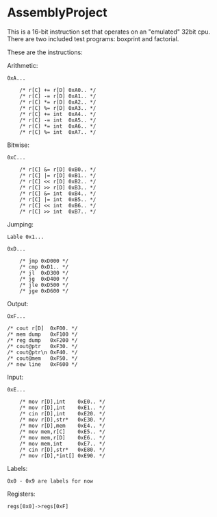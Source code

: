 # AssemblyProject

This is a 16-bit instruction set that operates on an "emulated" 32bit cpu.
There are two included test programs: boxprint and factorial.

These are the instructions:

Arithmetic:

    0xA...

        /* r[C] += r[D] 0xA0.. */
        /* r[C] -= r[D] 0xA1.. */
        /* r[C] *= r[D] 0xA2.. */
        /* r[C] %= r[D] 0xA3.. */
        /* r[C] += int  0xA4.. */
        /* r[C] -= int  0xA5.. */
        /* r[C] *= int  0xA6.. */
        /* r[C] %= int  0xA7.. */

Bitwise:

    0xC...

        /* r[C] &= r[D] 0xB0.. */
        /* r[C] |= r[D] 0xB1.. */
        /* r[C] << r[D] 0xB2.. */
        /* r[C] >> r[D] 0xB3.. */
        /* r[C] &= int  0xB4.. */
        /* r[C] |= int  0xB5.. */
        /* r[C] << int  0xB6.. */
        /* r[C] >> int  0xB7.. */

Jumping:

    Lable 0x1...

    0xD...

        /* jmp 0xD000 */
        /* cmp 0xD1.. */
        /* jl  0xD300 */
        /* jg  0xD400 */
        /* jle 0xD500 */
        /* jge 0xD600 */

Output:

    OxF...

    /* cout r[D]  0xF00. */
    /* mem dump   0xF100 */
    /* reg dump   0xF200 */
    /* cout@ptr   0xF30. */
    /* cout@ptr\n 0xF40. */
    /* cout@mem   0xF50. */
    /* new line   0xF600 */

Input:

    0xE...

        /* mov r[D],int    0xE0.. */
        /* mov r[D],int    0xE1.. */
        /* cin r[D],int    0xE20. */
        /* mov r[D],str*   0xE30. */
        /* mov r[D],mem    0xE4.. */
        /* mov mem,r[C]    0xE5.. */
        /* mov mem,r[D]    0xE6.. */
        /* mov mem,int     0xE7.. */
        /* cin r[D],str*   0xE80. */
        /* mov r[D],*int[] 0xE90. */


Labels:

    0x0 - 0x9 are labels for now

Registers:

    regs[0x0]->regs[0xF]
